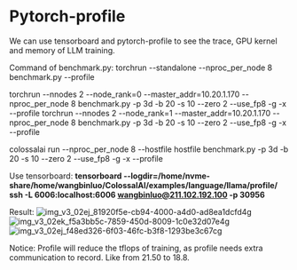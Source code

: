 # Pytorch-profile
We can use tensorboard and pytorch-profile to see the trace, GPU kernel and memory of LLM training.

Command of benchmark.py:
torchrun --standalone --nproc_per_node 8 benchmark.py --profile

torchrun --nnodes 2 --node_rank=0 --master_addr=10.20.1.170 --nproc_per_node 8  benchmark.py -p 3d -b 20  -s 10   --zero 2 --use_fp8 -g -x --profile
torchrun --nnodes 2 --node_rank=1 --master_addr=10.20.1.170 --nproc_per_node 8  benchmark.py -p 3d -b 20  -s 10   --zero 2 --use_fp8 -g -x --profile

colossalai run --nproc_per_node 8 --hostfile hostfile  benchmark.py -p 3d -b 20  -s 10 --zero 2 --use_fp8 -g -x --profile

Use tensorboard:
**tensorboard --logdir=/home/nvme-share/home/wangbinluo/ColossalAI/examples/language/llama/profile/**
**ssh -L 6006:localhost:6006 wangbinluo@211.102.192.100 -p 30956**

Result:
![img_v3_02ej_81920f5e-cb94-4000-a4d0-ad8ea1dcfd4g](https://github.com/user-attachments/assets/be8b59c2-050b-46d3-ad3c-cf39dfa49935)
![img_v3_02ek_f5a3bb5c-7859-450d-8009-1c0e32d07e4g](https://github.com/user-attachments/assets/3c55936f-60ab-4d4f-a356-076d54d65f74)
![img_v3_02ej_f48ed326-6f03-46fc-b3f8-1293be3c67cg](https://github.com/user-attachments/assets/007df6d8-321e-49c9-a7ee-061e7a142758)

Notice: Profile will reduce the tflops of training, as profile needs extra communication to record.
Like from 21.50 to 18.8.
